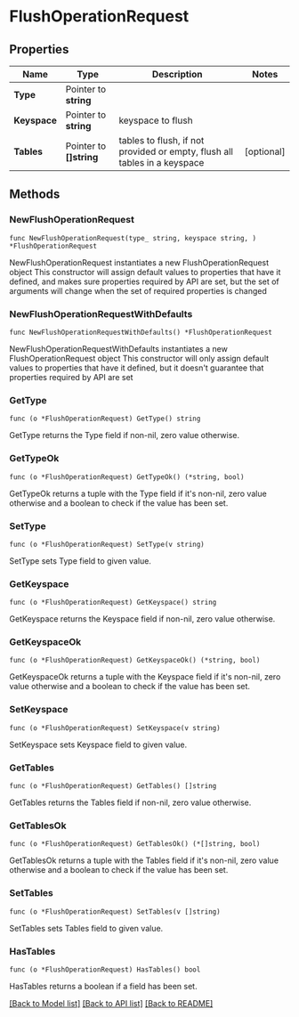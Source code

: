 # FlushOperationRequest

## Properties

Name | Type | Description | Notes
------------ | ------------- | ------------- | -------------
**Type** | Pointer to **string** |  | 
**Keyspace** | Pointer to **string** | keyspace to flush  | 
**Tables** | Pointer to **[]string** | tables to flush, if not provided or empty, flush all tables in a keyspace  | [optional] 

## Methods

### NewFlushOperationRequest

`func NewFlushOperationRequest(type_ string, keyspace string, ) *FlushOperationRequest`

NewFlushOperationRequest instantiates a new FlushOperationRequest object
This constructor will assign default values to properties that have it defined,
and makes sure properties required by API are set, but the set of arguments
will change when the set of required properties is changed

### NewFlushOperationRequestWithDefaults

`func NewFlushOperationRequestWithDefaults() *FlushOperationRequest`

NewFlushOperationRequestWithDefaults instantiates a new FlushOperationRequest object
This constructor will only assign default values to properties that have it defined,
but it doesn't guarantee that properties required by API are set

### GetType

`func (o *FlushOperationRequest) GetType() string`

GetType returns the Type field if non-nil, zero value otherwise.

### GetTypeOk

`func (o *FlushOperationRequest) GetTypeOk() (*string, bool)`

GetTypeOk returns a tuple with the Type field if it's non-nil, zero value otherwise
and a boolean to check if the value has been set.

### SetType

`func (o *FlushOperationRequest) SetType(v string)`

SetType sets Type field to given value.


### GetKeyspace

`func (o *FlushOperationRequest) GetKeyspace() string`

GetKeyspace returns the Keyspace field if non-nil, zero value otherwise.

### GetKeyspaceOk

`func (o *FlushOperationRequest) GetKeyspaceOk() (*string, bool)`

GetKeyspaceOk returns a tuple with the Keyspace field if it's non-nil, zero value otherwise
and a boolean to check if the value has been set.

### SetKeyspace

`func (o *FlushOperationRequest) SetKeyspace(v string)`

SetKeyspace sets Keyspace field to given value.


### GetTables

`func (o *FlushOperationRequest) GetTables() []string`

GetTables returns the Tables field if non-nil, zero value otherwise.

### GetTablesOk

`func (o *FlushOperationRequest) GetTablesOk() (*[]string, bool)`

GetTablesOk returns a tuple with the Tables field if it's non-nil, zero value otherwise
and a boolean to check if the value has been set.

### SetTables

`func (o *FlushOperationRequest) SetTables(v []string)`

SetTables sets Tables field to given value.

### HasTables

`func (o *FlushOperationRequest) HasTables() bool`

HasTables returns a boolean if a field has been set.


[[Back to Model list]](../README.md#documentation-for-models) [[Back to API list]](../README.md#documentation-for-api-endpoints) [[Back to README]](../README.md)


